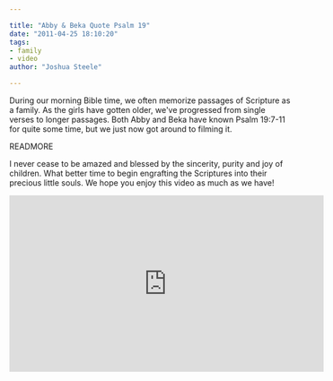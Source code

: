 ```yaml
---

title: "Abby & Beka Quote Psalm 19"
date: "2011-04-25 18:10:20"
tags:
- family
- video
author: "Joshua Steele"

---
```


During our morning Bible time, we often memorize passages of Scripture as a family. As the girls have gotten older, we've progressed from single verses to longer passages. Both Abby and Beka have known Psalm 19:7-11 for quite some time, but we just now got around to filming it.

READMORE

I never cease to be amazed and blessed by the sincerity, purity and joy of children. What better time to begin engrafting the Scriptures into their precious little souls. We hope you enjoy this video as much as we have!

<iframe width="560" height="315" src="https://www.youtube.com/embed/7r_Qduxs2WM" frameborder="0" allowfullscreen></iframe>
